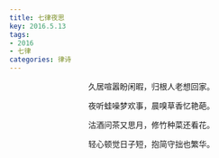```yaml
---
title: 七律夜思
key: 2016.5.13
tags: 
- 2016
- 七律
categories: 律诗
---
```


<p align="center">久居喧嚣盼闲暇，归根人老想回家。
</p>
<p align="center">夜听蛙噪梦欢事，晨嗅草香忆艳葩。
</p>
<p align="center">沽酒问茶又思月，修竹种菜还看花。
</p>
<p align="center">轻心顿觉日子短，抱简守拙也繁华。
</p>

